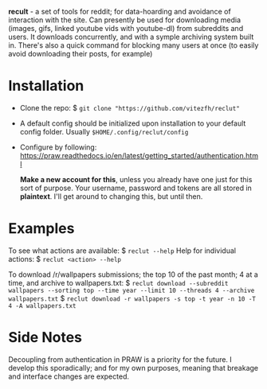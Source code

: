 **recult** - a set of tools for reddit; for data-hoarding and avoidance of interaction with the site.
Can presently be used for downloading media (images, gifs, linked youtube vids with youtube-dl) from subreddits and users.
It downloads concurrently, and with a symple archiving system built in.
There's also a quick command for blocking many users at once (to easily avoid downloading their posts, for example)

# Installation

- Clone the repo: $ `git clone "https://github.com/vitezfh/reclut"`

- A default config should be initialized upon installation to your default config folder. Usually `$HOME/.config/reclut/config`
- Configure by following: https://praw.readthedocs.io/en/latest/getting_started/authentication.html
  
  **Make a new account for this**, unless you already have one just for this sort of purpose. Your username, password and tokens are all stored in **plaintext**. I'll get around to changing this, but until then.

# Examples

To see what actions are available: $ `reclut --help`
Help for individual actions: $ `reclut <action> --help`

To download /r/wallpapers submissions; the top 10 of the past month; 4 at a time, and archive to wallpapers.txt:
$ `reclut download --subreddit wallpapers --sorting top --time year --limit 10 --threads 4 --archive wallpapers.txt`
$ `reclut download -r wallpapers -s top -t year -n 10 -T 4 -A wallpapers.txt`

# Side Notes
Decoupling from authentication in PRAW is a priority for the future.
I develop this sporadically; and for my own purposes, meaning that breakage and interface changes are expected.
